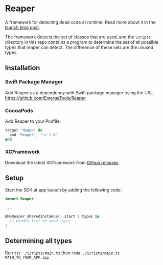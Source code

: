 # Reaper

A framework for detecting dead code at runtime. Read more about it in the [launch blog post](https://www.emergetools.com/blog/posts/dead-code-detection-with-reaper).

The framework detects the set of classes that are used, and the `Scripts` directory in this repo contains a program to determine the set of all possible types that reaper can detect.
The difference of these sets are the unused types. 

## Installation

### Swift Package Manager

Add Reaper as a dependency with Swift package manager using the URL https://github.com/EmergeTools/Reaper

### CocoaPods

Add Reaper to your Podfile:

```Ruby
target 'MyApp' do
  pod 'Reaper', '~> 1.6'
end
```

### XCFramework

Download the latest XCFramework from [Github releases](https://github.com/EmergeTools/Reaper/releases).

## Setup

Start the SDK at app launch by adding the following code:

```Swift
import Reaper

...

EMGReaper.sharedInstance().start { types in
  // Handle list of used types
}
```

## Determining all types

Run `tsc ./Scripts/main.ts` then `node ./Scripts/main.ts PATH_TO_YOUR_APP.app`
